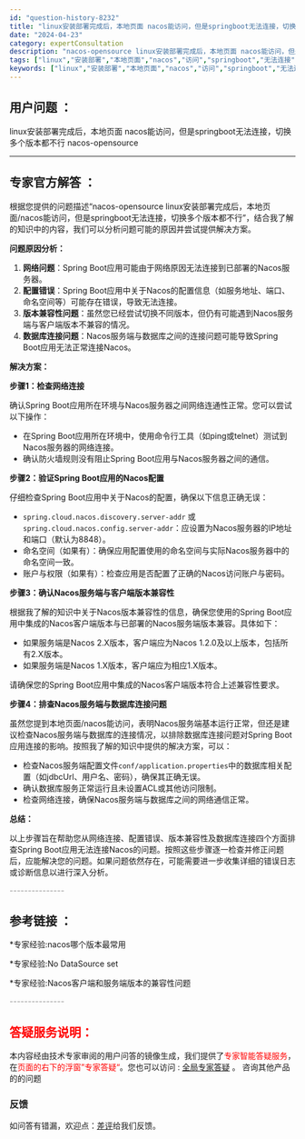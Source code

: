 ```yaml
---
id: "question-history-8232"
title: "linux安装部署完成后，本地页面 nacos能访问，但是springboot无法连接，切换多个版本都不行 nacos-opensource"
date: "2024-04-23"
category: expertConsultation
description: "nacos-opensource linux安装部署完成后，本地页面 nacos能访问，但是springboot无法连接，切换多个版本都不行"
tags: ["linux","安装部署","本地页面","nacos","访问","springboot","无法连接","切换版本"]
keywords: ["linux","安装部署","本地页面","nacos","访问","springboot","无法连接","切换版本"]
---
```


## 用户问题 ： 
 linux安装部署完成后，本地页面 nacos能访问，但是springboot无法连接，切换多个版本都不行 nacos-opensource 

---------------
## 专家官方解答 ：

根据您提供的问题描述“nacos-opensource linux安装部署完成后，本地页面/nacos能访问，但是springboot无法连接，切换多个版本都不行”，结合我了解的知识中的内容，我们可以分析问题可能的原因并尝试提供解决方案。

**问题原因分析：**

1. **网络问题**：Spring Boot应用可能由于网络原因无法连接到已部署的Nacos服务器。
2. **配置错误**：Spring Boot应用中关于Nacos的配置信息（如服务地址、端口、命名空间等）可能存在错误，导致无法连接。
3. **版本兼容性问题**：虽然您已经尝试切换不同版本，但仍有可能遇到Nacos服务端与客户端版本不兼容的情况。
4. **数据库连接问题**：Nacos服务端与数据库之间的连接问题可能导致Spring Boot应用无法正常连接Nacos。

**解决方案：**

**步骤1：检查网络连接**

确认Spring Boot应用所在环境与Nacos服务器之间网络连通性正常。您可以尝试以下操作：

- 在Spring Boot应用所在环境中，使用命令行工具（如ping或telnet）测试到Nacos服务器的网络连接。
- 确认防火墙规则没有阻止Spring Boot应用与Nacos服务器之间的通信。

**步骤2：验证Spring Boot应用的Nacos配置**

仔细检查Spring Boot应用中关于Nacos的配置，确保以下信息正确无误：

- `spring.cloud.nacos.discovery.server-addr` 或 `spring.cloud.nacos.config.server-addr`：应设置为Nacos服务器的IP地址和端口（默认为8848）。
- 命名空间（如果有）：确保应用配置使用的命名空间与实际Nacos服务器中的命名空间一致。
- 账户与权限（如果有）：检查应用是否配置了正确的Nacos访问账户与密码。

**步骤3：确认Nacos服务端与客户端版本兼容性**

根据我了解的知识中关于Nacos版本兼容性的信息，确保您使用的Spring Boot应用中集成的Nacos客户端版本与已部署的Nacos服务端版本兼容。具体如下：

- 如果服务端是Nacos 2.X版本，客户端应为Nacos 1.2.0及以上版本，包括所有2.X版本。
- 如果服务端是Nacos 1.X版本，客户端应为相应1.X版本。

请确保您的Spring Boot应用中集成的Nacos客户端版本符合上述兼容性要求。

**步骤4：排查Nacos服务端与数据库连接问题**

虽然您提到本地页面/nacos能访问，表明Nacos服务端基本运行正常，但还是建议检查Nacos服务端与数据库的连接情况，以排除数据库连接问题对Spring Boot应用连接的影响。按照我了解的知识中提供的解决方案，可以：

- 检查Nacos服务端配置文件`conf/application.properties`中的数据库相关配置（如jdbcUrl、用户名、密码），确保其正确无误。
- 确认数据库服务正常运行且未设置ACL或其他访问限制。
- 检查网络连接，确保Nacos服务端与数据库之间的网络通信正常。

**总结：**

以上步骤旨在帮助您从网络连接、配置错误、版本兼容性及数据库连接四个方面排查Spring Boot应用无法连接Nacos的问题。按照这些步骤逐一检查并修正问题后，应能解决您的问题。如果问题依然存在，可能需要进一步收集详细的错误日志或诊断信息以进行深入分析。


<font color="#949494">---------------</font> 


## 参考链接 ：

*专家经验:nacos哪个版本最常用 
 
 *专家经验:No DataSource set 
 
 *专家经验:Nacos客户端和服务端版本的兼容性问题 


 <font color="#949494">---------------</font> 
 


## <font color="#FF0000">答疑服务说明：</font> 

本内容经由技术专家审阅的用户问答的镜像生成，我们提供了<font color="#FF0000">专家智能答疑服务</font>，在<font color="#FF0000">页面的右下的浮窗”专家答疑“</font>。您也可以访问 : [全局专家答疑](https://opensource.alibaba.com/chatBot) 。 咨询其他产品的的问题

### 反馈
如问答有错漏，欢迎点：[差评](https://ai.nacos.io/user/feedbackByEnhancerGradePOJOID?enhancerGradePOJOId=11547)给我们反馈。
